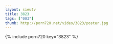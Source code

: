 ```yaml
--- 
layout: sieutv
title: 3823
tags: ["003"]
thumb: http://porn720.net/video/3823/poster.jpg
---
```

{% include porn720 key="3823" %} 
